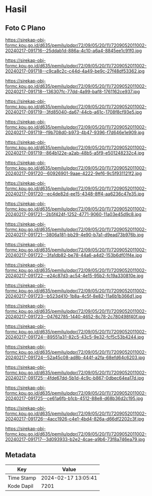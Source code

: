 # Hasil

## Foto C Plano

https://sirekap-obj-formc.kpu.go.id/d635/pemilu/pdpr/72/09/05/20/11/7209052011002-20240217-091716--25ddab1d-886a-4c10-a6a4-8845ee1c91f0.jpg

https://sirekap-obj-formc.kpu.go.id/d635/pemilu/pdpr/72/09/05/20/11/7209052011002-20240217-091718--c9ca8c2c-c44d-4a49-be9c-27f48df53362.jpg

https://sirekap-obj-formc.kpu.go.id/d635/pemilu/pdpr/72/09/05/20/11/7209052011002-20240217-091718--136307fc-77dd-4a99-baf8-1761162ce937.jpg

https://sirekap-obj-formc.kpu.go.id/d635/pemilu/pdpr/72/09/05/20/11/7209052011002-20240217-091719--3fd85040-da67-44cb-a61c-1708f8cf93e5.jpg

https://sirekap-obj-formc.kpu.go.id/d635/pemilu/pdpr/72/09/05/20/11/7209052011002-20240217-091719--f9b708d0-b973-4b47-9396-f7d646e1e909.jpg

https://sirekap-obj-formc.kpu.go.id/d635/pemilu/pdpr/72/09/05/20/11/7209052011002-20240217-091719--864b122e-a2ab-48b5-a5f9-e501248232c4.jpg

https://sirekap-obj-formc.kpu.go.id/d635/pemilu/pdpr/72/09/05/20/11/7209052011002-20240217-091720--60926901-9aae-4222-9ef6-9c5f931121f2.jpg

https://sirekap-obj-formc.kpu.go.id/d635/pemilu/pdpr/72/09/05/20/11/7209052011002-20240217-091720--ec4de82d-ee15-4348-8ff4-aa6236c47e35.jpg

https://sirekap-obj-formc.kpu.go.id/d635/pemilu/pdpr/72/09/05/20/11/7209052011002-20240217-091721--2b5f424f-1252-4771-9060-11a03e45d9c8.jpg

https://sirekap-obj-formc.kpu.go.id/d635/pemilu/pdpr/72/09/05/20/11/7209052011002-20240217-091721--3806a181-bb29-4e90-b7a1-d9ead73b976b.jpg

https://sirekap-obj-formc.kpu.go.id/d635/pemilu/pdpr/72/09/05/20/11/7209052011002-20240217-091722--3fa1db82-be78-44a6-a4d2-153b6df01f4e.jpg

https://sirekap-obj-formc.kpu.go.id/d635/pemilu/pdpr/72/09/05/20/11/7209052011002-20240217-091722--e24c87d3-ac54-4e15-95b2-fc19a330810e.jpg

https://sirekap-obj-formc.kpu.go.id/d635/pemilu/pdpr/72/09/05/20/11/7209052011002-20240217-091723--b523d410-1b8a-4c5f-8e82-11a6b1b366d1.jpg

https://sirekap-obj-formc.kpu.go.id/d635/pemilu/pdpr/72/09/05/20/11/7209052011002-20240217-091723--04762785-1440-4652-8c78-2c780498f40f.jpg

https://sirekap-obj-formc.kpu.go.id/d635/pemilu/pdpr/72/09/05/20/11/7209052011002-20240217-091724--89551a31-82c5-43c5-9e32-fcf5c53b4244.jpg

https://sirekap-obj-formc.kpu.go.id/d635/pemilu/pdpr/72/09/05/20/11/7209052011002-20240217-091724--52a45c08-ad8b-444f-a2fa-68efd64c6203.jpg

https://sirekap-obj-formc.kpu.go.id/d635/pemilu/pdpr/72/09/05/20/11/7209052011002-20240217-091725--4fde67dd-5b1d-4c9c-b867-0dbec64ea17d.jpg

https://sirekap-obj-formc.kpu.go.id/d635/pemilu/pdpr/72/09/05/20/11/7209052011002-20240217-091725--ce61a6fb-b1cb-4512-88e8-d68b36d2c195.jpg

https://sirekap-obj-formc.kpu.go.id/d635/pemilu/pdpr/72/09/05/20/11/7209052011002-20240217-091726--4acc1926-c4e1-4bd4-826a-d66df2202c3f.jpg

https://sirekap-obj-formc.kpu.go.id/d635/pemilu/pdpr/72/09/05/20/11/7209052011002-20240217-091717--3d093933-b2e2-4cae-a9b6-73f8a746ea79.jpg


## Metadata

| Key        | Value               |
| ---------- | ------------------- |
| Time Stamp | 2024-02-17 13:05:41 |
| Kode Dapil | 7201                |



